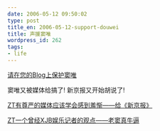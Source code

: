 ```yaml
---
date: 2006-05-12 09:50:02
type: post
title_en: 2006-05-12-support-douwei
title: 声援窦唯
wordpress_id: 262
tags:
- life
---
```


[请在您的Blog上保护窦唯](http://www.18mo.com/showlog.asp?log_id=2624)

窦唯又被媒体给搞了! 新京报又开始胡说了!

[ZT有尊严的媒体应该学会感到羞惭――给《新京报》](http://www.18mo.com/showlog.asp?log_id=2627)

[ZT一个曾经XJB娱乐记者的观点――老窦真牛逼](http://www.18mo.com/showlog.asp?log_id=2628)

